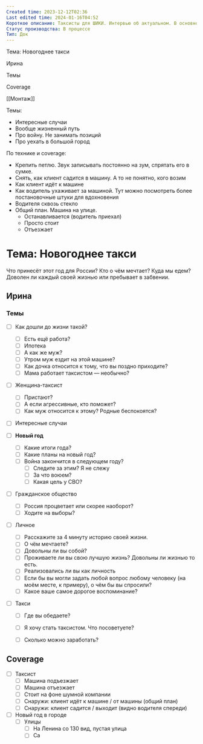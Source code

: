```yaml
---
Created time: 2023-12-12T02:36
Last edited time: 2024-01-16T04:52
Короткое описание: Таксисты для ШИКИ. Интервью об актуальном. В основном, война
Статус производства: В процессе
Тип: Док
---
```

Тема: Новогоднее такси

Ирина

Темы

Coverage

[[Монтаж]]

Темы:

- Интересные случаи
- Вообще жизненный путь
- Про войну. Не занимать позиций
- Про уехать в большой город

  

По технике и coverage:

- Крепить петлю. Звук записывать постоянно на зум, спрятать его в сумке.
- Снять, как клиент садится в машину. А то не понятно, кого возим
- Как клиент идёт к машине
- Как водитель ухаживает за машиной. Тут можно посмотреть более постановочные штуки для вдохновения
- Водителя сквозь стекло
- Общий план. Машина на улице.
    - Останавливается (водитель приехал)
    - Просто стоит
    - Отъезжает

# Тема: Новогоднее такси

Что принесёт этот год для России? Кто о чём мечтает? Куда мы едем? Доволен ли каждый своей жизнью или пребывает в забвении.

## Ирина

### Темы

- [ ] Как дошли до жизни такой?
    - [ ] Есть ещё работа?
    - [ ] Ипотека
    - [ ] А как же муж?
    - [ ] Утром муж ездит на этой машине?
    - [ ] Как дочка относится к тому, что вы поздно приходите?
    - [ ] Мама работает таксистом — необычно?
- [ ] Женщина-таксист
    - [ ] Пристают?
    - [ ] А если агрессивные, кто поможет?
    - [ ] Как муж относится к этому? Родные беспокоятся?
- [ ] Интересные случаи
- [ ] **Новый год**
    - [ ] Какие итоги года?
    - [ ] Какие планы на новый год?
    - [ ] Война закончится в следующем году?
        - [ ] Следите за этим? Я не слежу
        - [ ] За что воюем?
        - [ ] Какая цель у СВО?
- [ ] Гражданское общество
    - [ ] Россия процветает или скорее наоборот?
    - [ ] Ходите на выборы?
- [ ] Личное
    - [ ] Расскажите за 4 минуту историю своей жизни.
    - [ ] О чём мечтаете?
    - [ ] Довольны ли вы собой?
    - [ ] Проживаете ли вы свою лучшую жизнь? Довольны ли жизнью то есть.
    - [ ] Реализовались ли вы как личность
    - [ ] Если бы вы могли задать любой вопрос любому человеку (на моём месте, к примеру), о чём бы вы спросили?
    - [ ] Какое ваше самое дорогое воспоминание?
- [ ] Такси
    
    - [ ] Где вы обедаете?
    - [ ] Я хочу стать таксистом. Что посоветуете?
    - [ ] Сколько можно заработать?
    
      
    

## Coverage

- [ ] Таксист
    - [ ] Машина подъезжает
    - [ ] Машина отъезжает
    - [ ] Стоит на фоне шумной компании
    - [ ] Снаружи: клиент идёт к машине / от машины (общий план)
    - [ ] Снаружи: клиент садится / выходит (видно водителя спереди)
- [ ] Новый год в городе
    - [ ] Улицы
        - [ ] На Ленина со 130 вид, пустая улица
        - [ ] Са